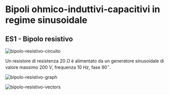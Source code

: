 # Bipoli ohmico-induttivi-capacitivi in regime sinusoidale  

## ES1 - Bipolo resistivo  

![bipolo-resistivo-circuito](https://github.com/dennyb87/elettrotecnica-serale/assets/7195133/6ccfb749-8008-4d56-9d69-3ce7d165c219)  

Un resistore di resistenza $20\ \Omega$ è alimentato da un generatore sinusoidale di valore massimo $200\ V$, frequenza $10\ Hz$, fase $90^\circ$.  

![bipolo-resistivo-graph](https://github.com/dennyb87/elettrotecnica-serale/assets/7195133/b5acbdc8-cbd8-48a8-86a1-952fec8a1f89)  

![bipolo-resistivo-vectors](https://github.com/dennyb87/elettrotecnica-serale/assets/7195133/954a975c-4bd3-46c4-953e-19ec56fbc183)  

